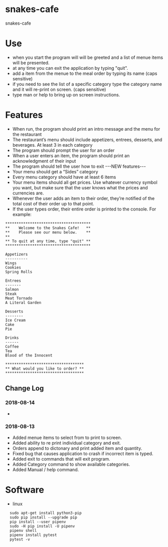 # snakes-cafe
snakes-cafe

# Use
- when you start the program will will be greeted and a list of menue items will be presented.
- at any time you can exit the application by typing "quit".
- add a item from the menue to the meal order by typing its name (caps sensitive)
- if you need to see the list of a specific category type the category name and it will re-print on screen. (caps sensitive)
- type man or help to bring up on screen instructions.

# Features
- When run, the program should print an intro message and the menu for the restaurant
- The restaurant’s menu should include appetizers, entrees, desserts, and beverages. At least 3 in each category
- The program should prompt the user for an order
- When a user enters an item, the program should print an acknowledgment of their input
- The program should tell the user how to exit
---NEW features---
- Your menu should get a “Sides” category
- Every menu category should have at least 6 items
- Your menu items should all get prices. Use whatever currency symbol you want, but make sure that the user knows what the prices and currencies are.
- Whenever the user adds an item to their order, they’re notified of the total cost of their order up to that point.
- If the user types order, their entire order is printed to the console. For example:

```
**************************************
**    Welcome to the Snakes Cafe!   **
**    Please see our menu below.    **
**
** To quit at any time, type "quit" **
**************************************

Appetizers
----------
Wings
Cookies
Spring Rolls

Entrees
-------
Salmon
Steak
Meat Tornado
A Literal Garden

Desserts
--------
Ice Cream
Cake
Pie

Drinks
------
Coffee
Tea
Blood of the Innocent

***********************************
** What would you like to order? **
***********************************
```

## Change Log

### 2018-08-14
- 

### 2018-08-13
- Added menue items to select from to print to screen.
- Added ability to re print individual category and exit.
- Orders append to dictonary and print added item and quantity.
- Fixed bug that causes application to crash if incorrect item is typed.
- Added exit to commands that will exit program.
- Added Category command to show available categories.
- Added Manual / help command.

# Software
- linux
```
  sudo apt-get install python3-pip
  sudo pip install --upgrade pip
  pip install --user pipenv
  sudo -H pip install -U pipenv
  pipenv shell
  pipenv install pytest
  pytest -v
```